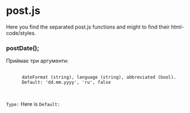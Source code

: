 # post.js
Here you find the separated post.js functions and might to find their html-code/styles.



<h3>postDate();</h3>

<p>Приймає три аргументи:
  <pre>
    <code>
      dateFormat (string), language (string), abbreviated (bool). 
      Default: 'dd.mm.yyyy', 'ru', false
    </code>
  </pre>

<code>Type:</code> Here is <code>Default:</code>
